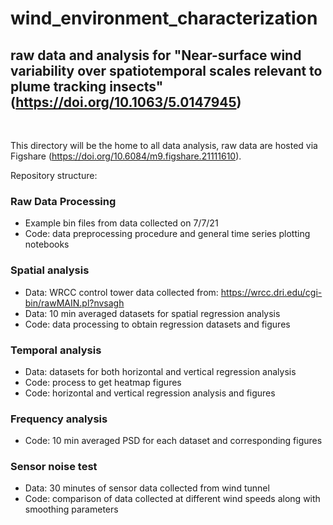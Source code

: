 # wind_environment_characterization

## raw data and analysis for "Near-surface wind variability over spatiotemporal scales relevant to plume tracking insects" (https://doi.org/10.1063/5.0147945)

</br>

This directory will be the home to all data analysis, raw data are hosted via Figshare (https://doi.org/10.6084/m9.figshare.21111610). 

Repository structure:

### Raw Data Processing 
  - Example bin files from data collected on 7/7/21
  - Code: data preprocessing procedure and general time series plotting notebooks
 
### Spatial analysis
  - Data: WRCC control tower data collected from: https://wrcc.dri.edu/cgi-bin/rawMAIN.pl?nvsagh
  - Data: 10 min averaged datasets for spatial regression analysis 
  - Code: data processing to obtain regression datasets and figures

### Temporal analysis
  - Data: datasets for both horizontal and vertical regression analysis 
  - Code: process to get heatmap figures
  - Code: horizontal and vertical regression analysis and figures

### Frequency analysis
  - Code: 10 min averaged PSD for each dataset and corresponding figures
  
### Sensor noise test
  - Data: 30 minutes of sensor data collected from wind tunnel
  - Code: comparison of data collected at different wind speeds along with smoothing parameters

	
